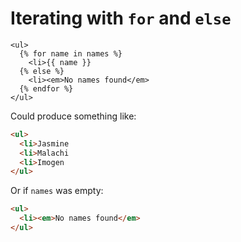 # Iterating with `for` and `else`

```oxip
<ul>
  {% for name in names %}
    <li>{{ name }}
  {% else %}
    <li><em>No names found</em>
  {% endfor %}
</ul>
```

Could produce something like:

```html
<ul>
  <li>Jasmine
  <li>Malachi
  <li>Imogen
</ul>
```

Or if `names` was empty:

```html
<ul>
  <li><em>No names found</em>
</ul>
```
